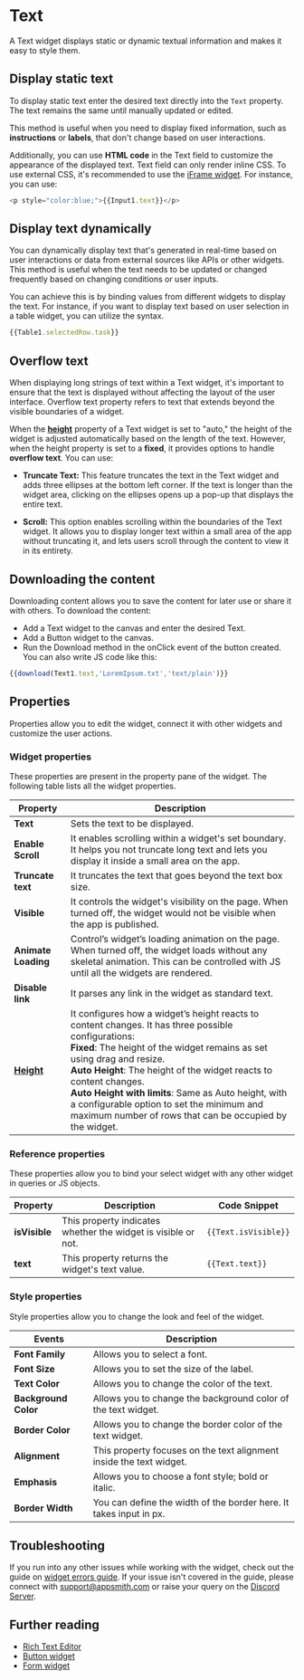 # Text

A Text widget displays static or dynamic textual information and makes it easy to style them.



<VideoEmbed host="youtube" videoId="-anmDHXDScQ" title="How to use Text Widget" caption="How to use the Text widget"/>

## Display static text

To display static text enter the desired text directly into the `Text` property. The text remains the same until manually updated or edited. 

This method is useful when you need to display fixed information, such as **instructions** or **labels**, that don't change based on user interactions. 

Additionally, you can use **HTML code** in the Text field to customize the appearance of the displayed text. Text field can only render inline CSS. To use external CSS, it's recommended to use the [iFrame widget](/reference/widgets/iframe). For instance, you can use:

```js
<p style="color:blue;">{{Input1.text}}</p>
```

## Display text dynamically

You can dynamically display text that's generated in real-time based on user interactions or data from external sources like APIs or other widgets. This method is useful when the text needs to be updated or changed frequently based on changing conditions or user inputs. 


You can achieve this is by binding values from different widgets to display the text. For instance, if you want to display text based on user selection in a table widget, you can utilize the syntax.

```js
{{Table1.selectedRow.task}}
```

## Overflow text

When displaying long strings of text within a Text widget, it's important to ensure that the text is displayed without affecting the layout of the user interface. Overflow text property refers to text that extends beyond the visible boundaries of a widget. 

When the [**height**](/reference/widgets/#height) property of a Text widget is set to "auto," the height of the widget is adjusted automatically based on the length of the text. However, when the height property is set to a **fixed**, it provides options to handle **overflow text**. You can use:

* **Truncate Text:** This feature truncates the text in the Text widget and adds three ellipses at the bottom left corner. If the text is longer than the widget area, clicking on the ellipses opens up a pop-up that displays the entire text.

* **Scroll:** This option enables scrolling within the boundaries of the Text widget. It allows you to display longer text within a small area of the app without truncating it, and lets users scroll through the content to view it in its entirety.

## Downloading the content

Downloading content allows you to save the content for later use or share it with others. To download the content:

* Add a Text widget to the canvas and enter the desired Text.
* Add a Button widget to the canvas.
* Run the Download method in the onClick event of the button created. You can also write JS code like this:

```js
{{download(Text1.text,'LoremIpsum.txt','text/plain')}}
```

## Properties
Properties allow you to edit the widget, connect it with other widgets and customize the user actions.

### Widget properties
These properties are present in the property pane of the widget. The following table lists all the widget properties.


| Property            | Description                                                                                                                                                                                |
| ------------------- | ------------------------------------------------------------------------------------------------------------------------------------------------------------------------------------------ |
| **Text**            | Sets the text to be displayed.                                                                                                                                                             |
| **Enable Scroll**   | It enables scrolling within a widget's set boundary. It helps you not truncate long text and lets you display it inside a small area on the app.                                           |
| **Truncate text**   | It truncates the text that goes beyond the text box size.                                                                                                                                  |
| **Visible**         | It controls the widget's visibility on the page. When turned off, the widget would not be visible when the app is published.                                                                |
| **Animate Loading** | Control’s widget’s loading animation on the page. When turned off, the widget loads without any skeletal animation. This can be controlled with JS until all the widgets are rendered. |
| **Disable link**    | It parses any link in the widget as standard text.                                                                                                                                         |
| [**Height**](/reference/widgets/#height)        | It configures how a widget’s height reacts to content changes. It has three possible configurations:<br/>**Fixed**: The height of the widget remains as set using drag and resize.<br/>**Auto Height**: The height of the widget reacts to content changes.<br/>  **Auto Height with limits**: Same as Auto height, with a configurable option to set the minimum and maximum number of rows that can be occupied by the widget.                                      |




### Reference properties
These properties allow you to bind your select widget with any other widget in queries or JS objects.

| Property      | Description                                                   | Code Snippet         |
| ------------- | ------------------------------------------------------------- | -------------------- |
| **isVisible** | This property indicates whether the widget is visible or not. | `{{Text.isVisible}}` |
| **text**      | This property returns the widget's text value.                | `{{Text.text}}`      |

### Style properties

Style properties allow you to change the look and feel of the widget.


| Events             | Description                                                                                                                                    |
| ------------------ | ---------------------------------------------------------------------------------------------------------------------------------------------- |
| **Font Family**                	| Allows you to select a font.                                                                                                                                                    	|
| **Font Size**              	       	| Allows you to set the size of the label.                                                                                                                                                                     	|
| **Text Color**              	            	| Allows you to change the color of the text.                                                                                                                                               	|
| **Background Color**                    	|  Allows you to change the background color of the text widget.                                                                                                                            	|
| **Border Color**             	          	| Allows you to change the border color of the text widget.                                                                                                                                                            	|
| **Alignment**             	          	| This property focuses on the text alignment inside the text widget.                                                                                                                                                            	|
| **Emphasis**             	          	| Allows you to choose a font style; bold or italic.                                                                                                                                                   	|
| **Border Width**             	          	| You can define the width of the border here. It takes input in px.                                                                                                              	|

## Troubleshooting

If you run into any other issues while working with the widget, check out the guide on [widget errors guide](/help-and-support/troubleshooting-guide/widget-errors). If your issue isn't covered in the guide, please connect with support@appsmith.com or raise your query on the [Discord Server](https://discord.com/invite/rBTTVJp).


## Further reading

* [Rich Text Editor](/reference/widgets/rich-text-editor)
* [Button widget](/reference/widgets/button)
* [Form widget](/reference/widgets/form)


